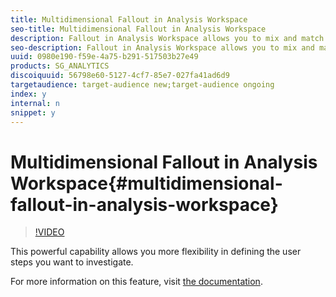```yaml
---
title: Multidimensional Fallout in Analysis Workspace
seo-title: Multidimensional Fallout in Analysis Workspace
description: Fallout in Analysis Workspace allows you to mix and match dimensions and metrics as touchpoints in funnels and workflows.
seo-description: Fallout in Analysis Workspace allows you to mix and match dimensions and metrics as touchpoints in funnels and workflows.
uuid: 0980e190-f59e-4a75-b291-517503b27e49
products: SG_ANALYTICS
discoiquuid: 56798e60-5127-4cf7-85e7-027fa41ad6d9
targetaudience: target-audience new;target-audience ongoing
index: y
internal: n
snippet: y
---
```


# Multidimensional Fallout in Analysis Workspace{#multidimensional-fallout-in-analysis-workspace}

>[!VIDEO](https://video.tv.adobe.com/v/24043/?quality=12)

This powerful capability allows you more flexibility in defining the user steps you want to investigate.

For more information on this feature, visit [the documentation](https://marketing.adobe.com/resources/help/en_US/analytics/analysis-workspace/configuring-interdimensional-fallout.html).
